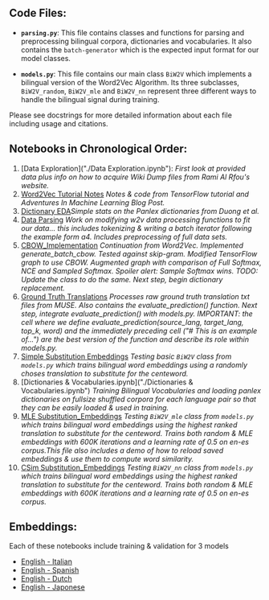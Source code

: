## Code Files:
* __`parsing.py`__: This file contains classes and functions for parsing and preprocessing bilingual corpora, dictionaries and vocabularies. It also contains the `batch-generator` which is the expected input format for our model classes. 

* __`models.py`__: This file contains our main class `BiW2V` which implements a bilingual version of the Word2Vec Algorithm. Its three subclasses, `BiW2V_random`, `BiW2V_mle` and `BiW2V_nn` represent three different ways to handle the bilingual signal during training.  

Please see docstrings for more detailed information about each file including usage and citations.

## Notebooks in Chronological Order:
1. [Data Exploration]("./Data Exploration.ipynb"): _First look at provided data plus info on how to acquire Wiki Dump files from Rami Al Rfou's website._
2. [Word2Vec Tutorial Notes](./Word2Vec_Tutorial_Notes.ipynb) _Notes & code from TensorFlow tutorial and Adventures In Machine Learning Blog Post._
3. [Dictionary EDA](./Dictionary_EDA.ipynb)_Simple stats on the Panlex dictionaries from Duong et al._
4. [Data Parsing](./Data_Parsing) _Work on modifying w2v data processing functions to fit our data... this includes tokenizing & writing a batch iterator following the example form a4. Includes preprocessing of full data sets._
5. [CBOW_Implementation](./CBOW_implementation.ipynb) _Continuation from Word2Vec. Implemented generate_batch_cbow. Tested against skip-gram._ _Modified TensorFlow graph to use CBOW. Augmented graph with comparison of Full Softmax, NCE and Sampled Softmax. Spoiler alert: Sample Softmax wins. TODO: Update the class to do the same.  Next step, begin dictionary replacement._
6. [Ground Truth Translations](./Ground_Truth_Translations.ipynb) _Processes raw ground truth translation txt files from MUSE. Also contains the evaluate_prediction() function. Next step, integrate evaluate_prediction() with models.py. IMPORTANT: the cell where we define evaluate_prediction(source_lang, target_lang, top_k, word) and the immediately preceding cell ("# This is an example of...") are the best version of the function and describe its role within models.py._
7. [Simple Substitution Embeddings](./Simple_Substitution_Embeddings.ipynb) _Testing basic `BiW2V` class from `models.py` which trains bilingual word embeddings using a randomly choses translation to substitute for the centeword._
8. [Dictionaries & Vocabularies.ipynb]("./Dictionaries & Vocabularies.ipynb") _Training Bilingual Vocabularies and loading panlex dictionaries on fullsize shuffled corpora for each language pair so that they can be easily loaded & used in training._
9. [MLE Substitution_Embeddings](./MLE_Substitution_Embeddings.ipynb) _Testing `BiW2V_mle` class from `models.py` which trains bilingual word embeddings using the highest ranked translation to substitute for the centeword. Trains both random & MLE embeddings with 600K iterations and a learning rate of 0.5 on en-es corpus.This file also includes a demo of how to reload saved embeddings & use them to compute word similarity._
10. [CSim Substitution_Embeddings](./CSim_Substitution_Embeddings.ipynb) _Testing `BiW2V_nn` class from `models.py` which trains bilingual word embeddings using the highest ranked translation to substitute for the centeword. Trains both random & MLE embeddings with 600K iterations and a learning rate of 0.5 on en-es corpus._

## Embeddings:
Each of these notebooks include training & validation for 3 models
* [English - Italian](./English-Italian_embeddings.ipynb)
* [English - Spanish](./English-Spanish_embeddings.ipynb)
* [English - Dutch](./English-Dutch_embeddings.ipynb)
* [English - Japonese](./English-Japonese_embeddings.ipynb)
